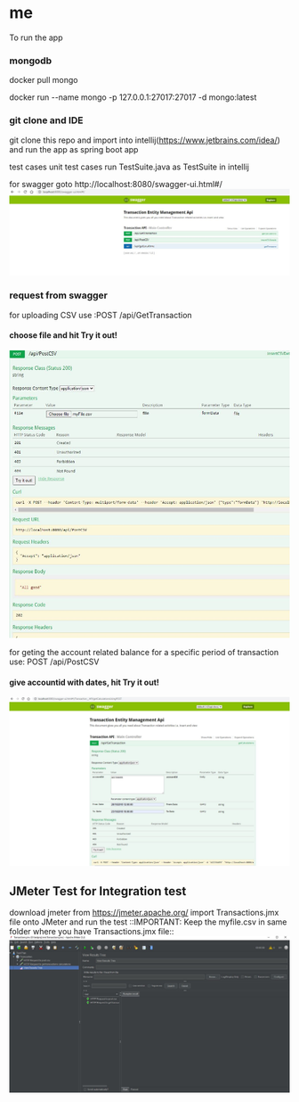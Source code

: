# me

To run the app

### mongodb
docker pull mongo 

docker run --name mongo -p 127.0.0.1:27017:27017 -d mongo:latest

### git clone and IDE
git clone this repo and import into intellij(https://www.jetbrains.com/idea/) and run the app as spring boot app

test cases unit test cases run TestSuite.java as TestSuite in intellij

for swagger goto http://localhost:8080/swagger-ui.html#/
![](https://github.com/bharathkarnam/me/blob/master/img/api3.JPG)

### request from swagger
for uploading CSV use :POST /api/GetTransaction
#### choose file and hit Try it out!
![](https://github.com/bharathkarnam/me/blob/master/img/api1.JPG)

for geting the account related balance for a specific period of transaction use: POST /api/PostCSV
#### give accountid with dates, hit Try it out!
![](https://github.com/bharathkarnam/me/blob/master/img/api4.JPG)

## JMeter Test for Integration test

download jmeter from https://jmeter.apache.org/
import Transactions.jmx file onto JMeter
and run the test ::IMPORTANT: Keep the myfile.csv in same folder where you have Transactions.jmx file::
![](https://github.com/bharathkarnam/me/blob/master/img/api5.JPG)
